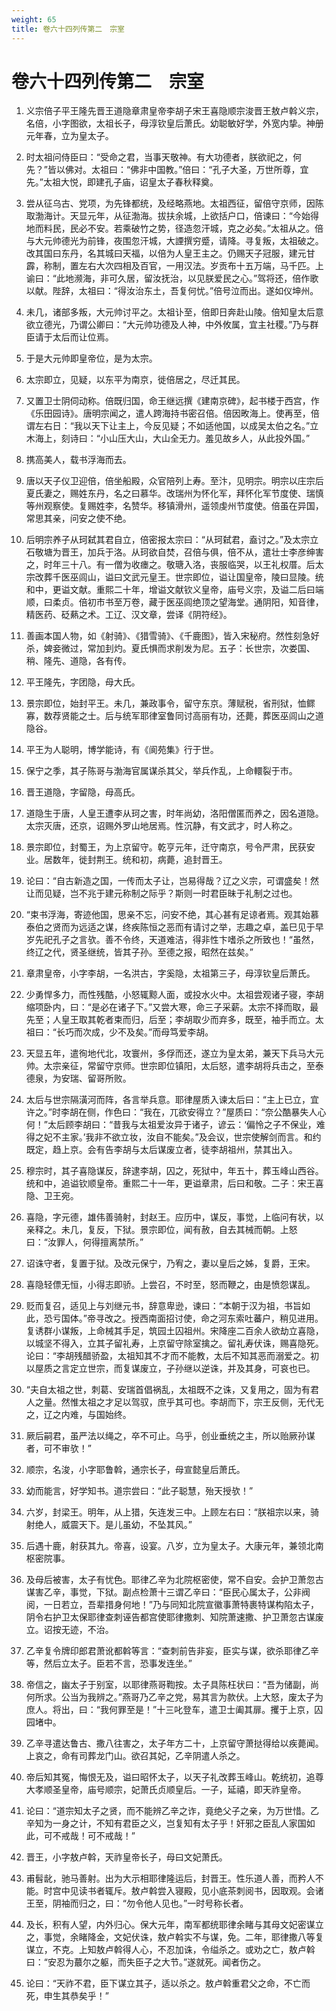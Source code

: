 ```yaml
---
weight: 65
title: 卷六十四列传第二　宗室
---
```


# 卷六十四列传第二　宗室

1. <span id="卷六十四列传第二　宗室-1"></span>
义宗倍子平王隆先晋王道隐章肃皇帝李胡子宋王喜隐顺宗浚晋王敖卢斡义宗，名倍，小字图欲，太祖长子，母淳钦皇后萧氏。幼聪敏好学，外宽内挚。神册元年春，立为皇太子。

2. <span id="卷六十四列传第二　宗室-2"></span>
时太祖问侍臣曰：“受命之君，当事天敬神。有大功德者，朕欲祀之，何先？”皆以佛对。太祖曰：“佛非中国教。”倍曰：“孔子大圣，万世所尊，宜先。”太祖大悦，即建孔子庙，诏皇太子春秋释奠。

3. <span id="卷六十四列传第二　宗室-3"></span>
尝从征乌古、党项，为先锋都统，及经略燕地。太祖西征，留倍守京师，因陈取渤海计。天显元年，从征渤海。拔扶余城，上欲括户口，倍谏曰：“今始得地而料民，民必不安。若乘破竹之势，径造忽汗城，克之必矣。”太祖从之。倍与大元帅德光为前锋，夜围忽汗城，大諲撰穷蹙，请降。寻复叛，太祖破之。改其国曰东丹，名其城曰天福，以倍为人皇王主之。仍赐天子冠服，建元甘霹，称制，置左右大次四相及百官，一用汉法。岁贡布十五万端，马千匹。上谕曰：“此地濒海，非可久居，留汝抚治，以见朕爱民之心。”驾将还，倍作歌以献。陛辞，太祖曰：“得汝治东土，吾复何忧。”倍号泣而出。遂如仪坤州。

4. <span id="卷六十四列传第二　宗室-4"></span>
未几，诸部多叛，大元帅讨平之。太祖讣至，倍即日奔赴山陵。倍知皇太后意欲立德光，乃谓公卿曰：“大元帅功德及人神，中外攸属，宜主社稷。”乃与群臣请于太后而让位焉。

5. <span id="卷六十四列传第二　宗室-5"></span>
于是大元帅即皇帝位，是为太宗。

6. <span id="卷六十四列传第二　宗室-6"></span>
太宗即立，见疑，以东平为南京，徙倍居之，尽迁其民。

7. <span id="卷六十四列传第二　宗室-7"></span>
又置卫士阴伺动称。倍既归国，命王继远撰《建南京碑》，起书楼于西宫，作《乐田园诗》。唐明宗闻之，遣人跨海持书密召倍。倍因畋海上。使再至，倍谓左右日：“我以天下让主上，今反见疑；不如适他国，以成吴太伯之名。”立木海上，刻诗曰：“小山压大山，大山全无力。羞见故乡人，从此投外国。”

8. <span id="卷六十四列传第二　宗室-8"></span>
携高美人，载书浮海而去。

9. <span id="卷六十四列传第二　宗室-9"></span>
唐以天子仪卫迎倍，倍坐船殿，众官陪列上寿。至汴，见明宗。明宗以庄宗后夏氏妻之，赐姓东丹，名之曰慕华。改瑞州为怀化军，拜怀化军节度使、瑞慎等州观察使。复赐姓李，名赞华。移镇滑州，遥领虔州节度使。倍虽在异国，常思其亲，问安之使不绝。

10. <span id="卷六十四列传第二　宗室-10"></span>
后明宗养子从珂弑其君自立，倍密报太宗曰：“从珂弑君，盍讨之。”及太宗立石敬塘为晋王，加兵于洛。从珂欲自焚，召倍与俱，倍不从，遣壮士李彦绅害之，时年三十八。有一僧为收瘗之。敬瑭入洛，丧服临哭，以王礼权厝。后太宗改葬千医巫闾山，谥曰文武元皇王。世宗即位，谥让国皇帝，陵曰显陵。统和中，更谥文献。重熙二十年，增谥文献钦义皇帝，庙号义宗，及谥二后曰端顺，曰柔贞。倍初市书至万卷，藏于医巫闾绝顶之望海堂。通阴阳，知音律，精医药、砭爇之术。工辽、汉文章，尝译《阴符经》。

11. <span id="卷六十四列传第二　宗室-11"></span>
善画本国人物，如《射骑》、《猎雪骑》、《千鹿图》，皆入宋秘府。然性刻急好杀，婢妾微过，常加刲灼。夏氏惧而求削发为尼。五子：长世宗，次娄国、稍、隆先、道隐，各有传。

12. <span id="卷六十四列传第二　宗室-12"></span>
平王隆先，字团隐，母大氏。

13. <span id="卷六十四列传第二　宗室-13"></span>
景宗即位，始封平王。未几，兼政事令，留守东京。薄赋税，省刑狱，恤鳏寡，数荐贤能之士。后与统军耶律室鲁同讨高丽有功，还薨，葬医巫闾山之道隐谷。

14. <span id="卷六十四列传第二　宗室-14"></span>
平王为人聪明，博学能诗，有《阆苑集》行于世。

15. <span id="卷六十四列传第二　宗室-15"></span>
保宁之季，其子陈哥与渤海官属谋杀其父，举兵作乱，上命轘裂于市。

16. <span id="卷六十四列传第二　宗室-16"></span>
晋王道隐，字留隐，母高氏。

17. <span id="卷六十四列传第二　宗室-17"></span>
道隐生于唐，人皇王遭李从珂之害，时年尚幼，洛阳僧匿而养之，因名道隐。太宗灭唐，还京，诏赐外罗山地居焉。性沉静，有文武才，时人称之。

18. <span id="卷六十四列传第二　宗室-18"></span>
景宗即位，封蜀王，为上京留守。乾亨元年，迁守南京，号令严肃，民获安业。居数年，徙封荆王。统和初，病薨，追封晋王。

19. <span id="卷六十四列传第二　宗室-19"></span>
论曰：“自古新造之国，一传而太子让，岂易得哉？辽之义宗，可谓盛矣！然让而见疑，岂不兆于建元称制之际乎？斯则一时君臣昧于礼制之过也。

20. <span id="卷六十四列传第二　宗室-20"></span>
“束书浮海，寄迹他国，思亲不忘，问安不绝，其心甚有足谅者焉。观其始慕泰伯之贤而为远适之谋，终疾陈恒之恶而有请讨之举，志趣之卓，盖巳见于早岁先祀孔子之言欤。善不令终，天道难洁，得非性卞嗜杀之所致也！“虽然，终辽之代，贤圣继统，皆其子孙。至德之报，昭然在兹矣。”

21. <span id="卷六十四列传第二　宗室-21"></span>
章肃皇帝，小字李胡，一名洪古，字奚隐，太祖第三子，母淳钦皇后萧氏。

22. <span id="卷六十四列传第二　宗室-22"></span>
少勇悍多力，而性残酷，小怒辄黥人面，或投水火中。太祖尝观诸子寝，李胡缩项卧内，曰：“是必在诸子下。”又尝大寒，命三子采薪。太宗不择而取，最先至；人皇王取其乾者束而归，后至；李胡取少而弃多，既至，袖手而立。太祖曰：“长巧而次成，少不及矣。”而母笃爱李胡。

23. <span id="卷六十四列传第二　宗室-23"></span>
天显五年，遣徇地代北，攻寰州，多俘而还，遂立为皇太弟，兼天下兵马大元帅。太宗亲征，常留守京师。世宗即位镇阳，太后怒，遣李胡将兵击之，至泰德泉，为安瑞、留哥所败。

24. <span id="卷六十四列传第二　宗室-24"></span>
太后与世宗隔潢河而阵，各言举兵意。耶律屋质入谏太后曰：“主上已立，宜许之。”时李胡在侧，作色曰：“我在，兀欲安得立？”屋质曰：“奈公酷暴失人心何！”太后顾李胡曰：“昔我与太祖爱汝异于诸子，谚云：‘偏怜之子不保业，难得之妃不主家。’我非不欲立妆，汝自不能矣。”及会议，世宗使解剑而言。和约既定，趋上京。会有告李胡与太后谋废立者，徒李胡祖州，禁其出入。

25. <span id="卷六十四列传第二　宗室-25"></span>
穆宗时，其子喜隐谋反，辞逮李胡，囚之，死狱中，年五十，葬玉峰山西谷。统和中，追谥钦顺皇帝。重熙二十一年，更谥章肃，后曰和敬。二子：宋王喜隐、卫王宛。

26. <span id="卷六十四列传第二　宗室-26"></span>
喜隐，字元德，雄伟善骑射，封赵王。应历中，谋反，事觉，上临问有状，以亲释之。未几，复反，下狱。景宗即位，闻有赦，自去其械而朝。上怒曰：“汝罪人，何得擅离禁所。”

27. <span id="卷六十四列传第二　宗室-27"></span>
诏诛守者，复置于狱。及改元保宁，乃宥之，妻以皇后之姊，复爵，王宋。

28. <span id="卷六十四列传第二　宗室-28"></span>
喜隐轻僄无恒，小得志即骄。上尝召，不时至，怒而鞭之，由是愤怨谋乱。

29. <span id="卷六十四列传第二　宗室-29"></span>
贬而复召，适见上与刘继元书，辞意卑逊，谏曰：“本朝于汉为祖，书旨如此，恐亏国体。”帝寻改之。授西南面招讨使，命之河东索吐蕃户，稍见进用。复诱群小谋叛，上命械其手足，筑园土囚祖州。宋降座二百余人欲劫立喜隐，以城坚不得入，立其子留礼寿，上京留守除室擒之。留礼寿伏诛，赐喜隐死。论曰：“李胡残醋骄盈，太祖知其不才而不能教，太后不知其恶而溺爱之。初以屋质之言定立世宗，而复谋废立，子孙继以逆诛，并及其身，可哀也已。

30. <span id="卷六十四列传第二　宗室-30"></span>
“夫自太祖之世，刺葛、安瑞首倡祸乱，太祖既不之诛，又复用之，固为有君人之量。然惟太祖之才足以驾驭，庶乎其可也。李胡而下，宗王反侧，无代无之，辽之内难，与国始终。

31. <span id="卷六十四列传第二　宗室-31"></span>
厥后嗣君，虽严法以绳之，卒不可止。乌乎，创业垂统之主，所以贻厥孙谋者，可不审欤！”

32. <span id="卷六十四列传第二　宗室-32"></span>
顺宗，名浚，小字耶鲁斡，通宗长子，母宣懿皇后萧氏。

33. <span id="卷六十四列传第二　宗室-33"></span>
幼而能言，好学知书。道宗尝曰：“此子聪慧，殆天授欤！”

34. <span id="卷六十四列传第二　宗室-34"></span>
六岁，封梁王。明年，从上猎，矢连发三中。上顾左右曰：“朕祖宗以来，骑射绝人，威震天下。是儿虽幼，不坠其风。”

35. <span id="卷六十四列传第二　宗室-35"></span>
后遇十鹿，射获其九。帝喜，设宴。八岁，立为皇太子。大康元年，兼领北南枢密院事。

36. <span id="卷六十四列传第二　宗室-36"></span>
及母后被害，太子有忧色。耶律乙辛为北院枢密使，常不自安。会护卫萧忽古谋害乙辛，事觉，下狱。副点检萧十三谓乙辛曰：“臣民心属太子，公非阀阅，一日若立，吾辈措身何地！”乃与同知北院宣徽事萧特裹特谋构陷太子，阴令右护卫太保耶律查刺诬告都宫使耶律撒刺、知院萧速撒、护卫萧忽古谋废立。诏按无迹，不治。

37. <span id="卷六十四列传第二　宗室-37"></span>
乙辛复令牌印郎君萧讹都斡等言：“查刺前告非妄，臣实与谋，欲杀耶律乙辛等，然后立太子。臣若不言，恐事发连坐。”

38. <span id="卷六十四列传第二　宗室-38"></span>
帝信之，幽太子于别室，以耶律燕哥鞫按。太子具陈枉状曰：“吾为储副，尚何所求。公当为我辨之。”燕哥乃乙辛之党，易其言为款伏。上大怒，废太子为庶人。将出，曰：“我何罪至是！”十三叱登车，遣卫士阖其扉。攫于上京，囚园堵中。

39. <span id="卷六十四列传第二　宗室-39"></span>
乙辛寻遣达鲁古、撒八往害之，太子年方二十，上京留守萧挞得给以疾薨闻。上哀之，命有司葬龙门山。欲召其妃，乙辛阴遣人杀之。

40. <span id="卷六十四列传第二　宗室-40"></span>
帝后知其冤，悔恨无及，谥曰昭怀太子，以天子礼改葬玉峰山。乾统初，追尊大孝顺圣皇帝，庙号顺宗，妃萧氏贞顺皇后。一子，延禧，即天祚皇帝。

41. <span id="卷六十四列传第二　宗室-41"></span>
论曰：“道宗知太子之贤，而不能辨乙辛之诈，竟绝父子之亲，为万世惜。乙辛知为一身之计，不知有君臣之义，岂复知有太子乎！奸邪之臣乱人家国如此，可不戒哉！可不戒哉！”

42. <span id="卷六十四列传第二　宗室-42"></span>
晋王，小字敖卢斡，天祚皇帝长子，母曰文妃萧氏。

43. <span id="卷六十四列传第二　宗室-43"></span>
甫髫龀，驰马善射。出为大示相耶律隆运后，封晋王。性乐道人善，而矜人不能。时宫中见读书者辄斥。敖卢斡尝入寝殿，见小底茶刺阅书，因取观。会诸王至，阴袖而归之，曰：“勿令他人见也。”一时号称长者。

44. <span id="卷六十四列传第二　宗室-44"></span>
及长，积有人望，内外归心。保大元年，南军都统耶律余睹与其母文妃密谋立之，事觉，余睹降金，文妃伏诛，敖卢斡实不与谋，免。二年，耶律撒八等复谋立，不克。上知敖卢斡得人心，不忍加诛，令缢杀之。或劝之亡，敖卢斡曰：“安忍为蕞尔之躯，而失臣子之大节。”遂就死。闻者伤之。

45. <span id="卷六十四列传第二　宗室-45"></span>
论曰：“天祚不君，臣下谋立其子，适以杀之。敖卢斡重君父之命，不亡而死，申生其恭矣乎！”
